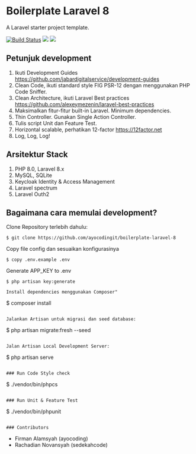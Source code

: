 # Boilerplate Laravel 8

A Laravel starter project template.

[![Build Status](https://travis-ci.com/ayocodingit/boilerplate-laravel-8.svg?branch=master)](https://travis-ci.com/ayocodingit/boilerplate-laravel-8)
<a href="https://codeclimate.com/github/ayocodingit/boilerplate-laravel-8/maintainability"><img src="https://api.codeclimate.com/v1/badges/021fe7fdf0dc5a71adbc/maintainability" /></a>
<a href="https://codeclimate.com/github/ayocodingit/boilerplate-laravel-8/test_coverage"><img src="https://api.codeclimate.com/v1/badges/021fe7fdf0dc5a71adbc/test_coverage" /></a>

## Petunjuk development
1. Ikuti Development Guides https://github.com/jabardigitalservice/development-guides
2. Clean Code, ikuti standard style FIG PSR-12 dengan menggunakan PHP Code Sniffer.
3. Clean Architecture, ikuti Laravel Best practices https://github.com/alexeymezenin/laravel-best-practices
4. Maksimalkan fitur-fitur built-in Laravel. Minimum dependencies.
5. Thin Controller. Gunakan Single Action Controller.
6. Tulis script Unit dan Feature Test.
7. Horizontal scalable, perhatikan 12-factor https://12factor.net
8. Log, Log, Log!

## Arsitektur Stack
1. PHP 8.0, Laravel 8.x
2. MySQL, SQLite
3. Keycloak Identity & Access Management
4. Laravel spectrum
5. Laravel Outh2

## Bagaimana cara memulai development?
Clone Repository terlebih dahulu:
```
$ git clone https://github.com/ayocodingit/boilerplate-laravel-8
```

Copy file config dan sesuaikan konfigurasinya
```
$ copy .env.example .env
```

Generate APP_KEY to .env
```
$ php artisan key:generate

Install dependencies menggunakan Composer"
```
$ composer install
```

Jalankan Artisan untuk migrasi dan seed database:
```
$ php artisan migrate:fresh --seed
```

Jalan Artisan Local Development Server:
```
$ php artisan serve
```

### Run Code Style check
```
$ ./vendor/bin/phpcs
```

### Run Unit & Feature Test
```
$ ./vendor/bin/phpunit
```

### Contributors
```
- Firman Alamsyah (ayocoding)
- Rachadian Novansyah (sedekahcode)
```
